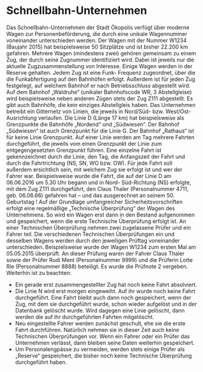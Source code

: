 # Schnellbahn-Unternehmen

Das Schnellbahn-Unternehmen der Stadt Ökopolis verfügt über moderne Wagen zur Personenbeförderung, die durch eine unikale Wagennummer voneinander unterschieden werden. Der Wagen mit der Nummer W1234 (Baujahr 2015) hat beispielsweise 50 Sitzplätze und ist bisher 22.200 km gefahren. Mehrere Wagen (mindestens zwei) gehören gemeinsam zu einem Zug, der durch seine Zugnummer identifiziert wird. Dabei ist jeweils nur die aktuelle Zugzusammenstellung von Interesse. Einige Wagen werden in der Reserve gehalten. Jedem Zug ist eine Funk- Frequenz zugeordnet, über die die Funkabfertigung auf den Bahnhöfen erfolgt. Außerdem ist für jeden Zug festgelegt, auf welchem Bahnhof er nach Betriebsschluss abgestellt wird. Auf dem Bahnhof „Waldruhe“ (unikaler Bahnhofscode WR, 3 Abstellgleise) wird beispielsweise neben anderen Zügen stets der Zug Z111 abgestellt. Es gibt auch Bahnhöfe, die kein einziges Abstellgleis haben. Das Unternehmen betreibt ein Gitternetz von Linien, die jeweils in Nord/Süd- bzw. West/Ost-Ausrichtung verlaufen. Die Linie D (Länge 17 km) hat beispielsweise als Grenzpunkte die Bahnhöfe „Nordend“ und „Südwiesen“. Der Bahnhof „Südwiesen“ ist auch Grenzpunkt für die Linie G. Der Bahnhof „Rathaus“ ist für keine Linie Grenzpunkt. Auf einer Linie werden am Tag mehrere Fahrten durchgeführt, die jeweils vom einen Grenzpunkt der Linie zum entgegengesetzten Grenzpunkt führen. Eine einzelne Fahrt ist gekennzeichnet durch die Linie, den Tag, die Anfangszeit der Fahrt und durch die Fahrtrichtung (NS, SN, WO bzw. OW). Für jede Fahrt soll außerdem ersichtlich sein, mit welchem Zug sie erfolgt ist und wer der Fahrer war. Beispielsweise wurde die Fahrt, die auf der Linie D am 06.06.2016 um 5.30 Uhr begann und in Nord- Süd-Richtung (NS) erfolgte, mit dem Zug Z111 durchgeführt, den Claus Thaler (Personalnummer 4711, geb. 06.06.66) gefahren hat – und das ausgerechnet an seinem 50. Geburtstag ! Auf der Grundlage umfangreicher Sicherheitsvorschriften erfolgt eine regelmäßige „Technische Überprüfung“ der Wagen des Unternehmens. So wird ein Wagen erst dann in den Bestand aufgenommen und gespeichert, wenn die erste Technische Überprüfung erfolgt ist. An einer Technischen Überprüfung nehmen zwei zugelassene Prüfer und ein Fahrer teil. Die verschiedenen Technischen Überprüfungen ein und desselben Wagens werden durch den jeweiligen Prüftag voneinander unterschieden. Beispielsweise wurde der Wagen W1234 zum ersten Mal am 05.05.2015 überprüft. An dieser Prüfung waren der Fahrer Claus Thaler sowie der Prüfer Rudi Ment (Personalnummer 9999) und die Prüferin Lotte Rie (Personalnummer 8888) beteiligt. Es wurde die Prüfnote 2 vergeben. Weiterhin ist zu beachten:

* Ein gerade erst zusammengestellter Zug hat noch keine Fahrt absolviert.
* Die Linie N wird erst morgen eingeweiht. Auf ihr wurde noch keine Fahrt durchgeführt. Eine Fahrt bleibt auch dann noch gespeichert, wenn der Zug, mit dem sie durchgeführt wurde, schon wieder aufgelöst und in der Datenbank gelöscht wurde. Wird dagegen eine Linie gelöscht, dann werden die auf ihr durchgeführten Fahrten mitgelöscht.
* Neu eingestellte Fahrer werden zunächst geschult, ehe sie die erste Fahrt durchführen. Natürlich nehmen sie in dieser Zeit auch keine Technischen Überprüfungen vor. Wenn ein Fahrer oder ein Prüfer das Unternehmen verlässt, dann bleiben seine Daten weiterhin gespeichert.
* Um Personalengpässe zu vermeiden, werden stets einige Prüfer als „Reserve“ gespeichert, die bisher noch keine Technische Überprüfung durchgeführt haben.